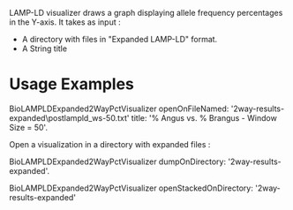 LAMP-LD visualizer draws a graph displaying allele frequency percentages in the Y-axis. 
It takes as input : 

- A directory with files in "Expanded LAMP-LD" format.
- A String title 

Usage Examples
==============

BioLAMPLDExpanded2WayPctVisualizer 
	openOnFileNamed: '2way-results-expanded\postlampld_ws-50.txt' 
	title: '% Angus vs. % Brangus - Window Size = 50'.
	
Open a visualization in a directory with expanded files :

BioLAMPLDExpanded2WayPctVisualizer dumpOnDirectory: '2way-results-expanded'.

BioLAMPLDExpanded2WayPctVisualizer 
	openStackedOnDirectory: '2way-results-expanded' 
	

